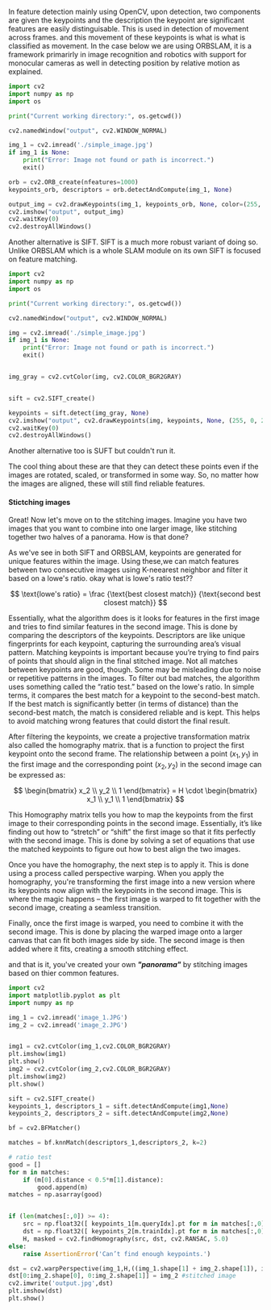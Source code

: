 In feature detection mainly using OpenCV, upon detection, two components are given the keypoints and the description the keypoint are significant features are easily distinguisable. This is used in detection of movement across frames. and this movement of these keypoints is what is what is classified as movement. In the case below we are using ORBSLAM, it is a framework primarirly in image recognition and robotics with support for monocular cameras as well in detecting position by relative motion as explained.

```python
import cv2
import numpy as np
import os

print("Current working directory:", os.getcwd())

cv2.namedWindow("output", cv2.WINDOW_NORMAL)

img_1 = cv2.imread('./simple_image.jpg')
if img_1 is None:
    print("Error: Image not found or path is incorrect.")
    exit()

orb = cv2.ORB_create(nfeatures=1000)
keypoints_orb, descriptors = orb.detectAndCompute(img_1, None)

output_img = cv2.drawKeypoints(img_1, keypoints_orb, None, color=(255, 0, 255))
cv2.imshow("output", output_img)
cv2.waitKey(0)
cv2.destroyAllWindows()
``` 


Another alternative is SIFT. SIFT is a much more robust variant of doing so. Unlike ORBSLAM which is a whole SLAM module on its own SIFT is focused on feature matching.

```python
import cv2
import numpy as np
import os

print("Current working directory:", os.getcwd())

cv2.namedWindow("output", cv2.WINDOW_NORMAL)

img = cv2.imread('./simple_image.jpg')
if img_1 is None:
    print("Error: Image not found or path is incorrect.")
    exit()


img_gray = cv2.cvtColor(img, cv2.COLOR_BGR2GRAY)


sift = cv2.SIFT_create()

keypoints = sift.detect(img_gray, None)
cv2.imshow("output", cv2.drawKeypoints(img, keypoints, None, (255, 0, 255)))
cv2.waitKey(0)
cv2.destroyAllWindows()
```

Another alternative too is SUFT but couldn't run it.

The cool thing about these are that they can detect these points even if the images are rotated, scaled, or transformed in some way. So, no matter how the images are aligned, these will still find reliable features.


#### Stictching images

Great! Now let's move on to the stitching images. Imagine you have two images that you want to combine into one larger image, like stitching together two halves of a panorama. How is that done?

As we've see in both SIFT and ORBSLAM, keypoints are generated for unique features within the image. Using these,we can match features between two consecutive images using K-neearest neighbor and filter it based on a lowe's ratio. okay what is lowe's ratio test??

$$
\text{lowe's ratio} = \frac {\text{best closest match}} {\text{second best closest match}} 
$$

Essentially, what the algorithm does is it looks for features in the first image and tries to find similar features in the second image. This is done by comparing the descriptors of the keypoints. Descriptors are like unique fingerprints for each keypoint, capturing the surrounding area’s visual pattern. Matching keypoints is important because you’re trying to find pairs of points that should align in the final stitched image. Not all matches between keypoints are good, though. Some may be misleading due to noise or repetitive patterns in the images. To filter out bad matches, the algorithm uses something called the “ratio test.” based on the lowe's ratio. In simple terms, it compares the best match for a keypoint to the second-best match. If the best match is significantly better (in terms of distance) than the second-best match, the match is considered reliable and is kept. This helps to avoid matching wrong features that could distort the final result.

After filtering the keypoints, we create a projective transformation matrix also called the homography matrix. that is a function to project the first keypoint onto the second frame. The relationship between a point $(x_1, y_1)$ in the first image and the corresponding point $(x_2, y_2)$ in the second image can be expressed as:

$$
\begin{bmatrix} x_2 \\ y_2 \\ 1 \end{bmatrix} = H \cdot \begin{bmatrix} x_1 \\ y_1 \\ 1 \end{bmatrix}
$$

This Homography matrix tells you how to map the keypoints from the first image to their corresponding points in the second image. Essentially, it’s like finding out how to “stretch” or “shift” the first image so that it fits perfectly with the second image. This is done by solving a set of equations that use the matched keypoints to figure out how to best align the two images.

Once you have the homography, the next step is to apply it. This is done using a process called perspective warping. When you apply the homography, you're transforming the first image into a new version where its keypoints now align with the keypoints in the second image. This is where the magic happens – the first image is warped to fit together with the second image, creating a seamless transition.

Finally, once the first image is warped, you need to combine it with the second image. This is done by placing the warped image onto a larger canvas that can fit both images side by side. The second image is then added where it fits, creating a smooth stitching effect.

and that is it, you've created your own ___"panorama"___ by stitching images based on thier common features.


```python
import cv2
import matplotlib.pyplot as plt
import numpy as np

img_1 = cv2.imread('image_1.JPG')
img_2 = cv2.imread('image_2.JPG')


img1 = cv2.cvtColor(img_1,cv2.COLOR_BGR2GRAY)
plt.imshow(img1)
plt.show()
img2 = cv2.cvtColor(img_2,cv2.COLOR_BGR2GRAY)
plt.imshow(img2)
plt.show()

sift = cv2.SIFT_create() 
keypoints_1, descriptors_1 = sift.detectAndCompute(img1,None)
keypoints_2, descriptors_2 = sift.detectAndCompute(img2,None)

bf = cv2.BFMatcher()

matches = bf.knnMatch(descriptors_1,descriptors_2, k=2)

# ratio test
good = []
for m in matches:
    if (m[0].distance < 0.5*m[1].distance):
        good.append(m)
matches = np.asarray(good)


if (len(matches[:,0]) >= 4):
    src = np.float32([ keypoints_1[m.queryIdx].pt for m in matches[:,0] ]).reshape(-1,1,2)
    dst = np.float32([ keypoints_2[m.trainIdx].pt for m in matches[:,0] ]).reshape(-1,1,2)
    H, masked = cv2.findHomography(src, dst, cv2.RANSAC, 5.0)
else:
    raise AssertionError('Can’t find enough keypoints.')

dst = cv2.warpPerspective(img_1,H,((img_1.shape[1] + img_2.shape[1]), img_2.shape[0])) #wraped image
dst[0:img_2.shape[0], 0:img_2.shape[1]] = img_2 #stitched image
cv2.imwrite('output.jpg',dst)
plt.imshow(dst)
plt.show()
```


